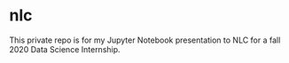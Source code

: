 # nlc

This private repo is for my Jupyter Notebook presentation to NLC for a fall 2020 Data Science Internship. 
